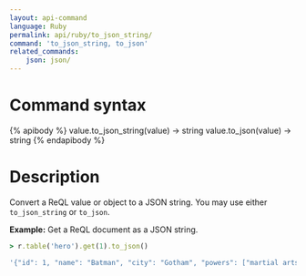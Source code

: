 ```yaml
---
layout: api-command
language: Ruby
permalink: api/ruby/to_json_string/
command: 'to_json_string, to_json'
related_commands:
    json: json/
---
```

# Command syntax #

{% apibody %}
value.to_json_string(value) &rarr; string
value.to_json(value) &rarr; string
{% endapibody %}

# Description #

Convert a ReQL value or object to a JSON string. You may use either `to_json_string` or `to_json`.

__Example:__ Get a ReQL document as a JSON string.

```rb
> r.table('hero').get(1).to_json()

'{"id": 1, "name": "Batman", "city": "Gotham", "powers": ["martial arts", "cinematic entrances"]}'
```
